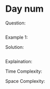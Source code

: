 # Day num

Question:  
```
```

Example 1:  


Solution: 

```cpp
```

Explaination:  

Time Complexity:  

Space Complexity:  

